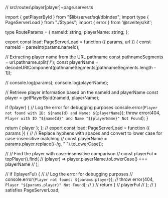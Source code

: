 
// src\routes\player\[player]\+page.server.ts

import { getPlayerById } from "$lib/server/sql/dbIndex";
import type { PageServerLoad } from "./$types";
import { error } from '@sveltejs/kit';



type RouteParams = {
  nameId: string;
  playerName: string;
};

export const load: PageServerLoad = function ({ params, url }) {
  const nameId = parseInt(params.nameId);

  // Extracting player name from the URL pathname
  const pathnameSegments = url.pathname.split('/');
  const playerName = decodeURIComponent(pathnameSegments[pathnameSegments.length - 1]);

  // console.log(params);
  console.log(playerName);

  // Retrieve player information based on the nameId and playerName
  const player = getPlayerById(nameId, playerName);

  if (!player) {
    // Log the error for debugging purposes
    console.error(`Player not found with ID: ${nameId} and Name: ${playerName}`);
    throw error(404, `Player with ID "${nameId}" and Name "${playerName}" Not Found`);
  }

  return {
    player
  };
};
// export const load: PageServerLoad = function ({ params }) {
//   // Replace hyphens with spaces and convert to lower case for case-insensitive matching
//   const playerName = params.player.replace(/-/g, " ").toLowerCase();

//   // Find the player with case-insensitive comparison
//   const playerFul = topPlayer().find(
//     (player) => player.playerName.toLowerCase() === playerName
//   );

//   if (!playerFul) {
//     // Log the error for debugging purposes
//     console.error(`Player not found: ${params.player}`);
//     throw error(404, `Player "${params.player}" Not Found`);
//   }
//   return {
//     playerFul
//   };
// } satisfies PageServerLoad;
